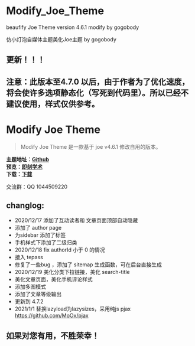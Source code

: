 # Modify_Joe_Theme
beaufify Joe Theme version 4.6.1 modify by gogobody 

仿小灯泡自媒体主题美化Joe主题 by gogobody

## 更新！！！
## 注意：此版本至4.7.0 以后，由于作者为了优化速度，将会使许多选项静态化（写死到代码里）。所以已经不建议使用，样式仅供参考。


# Modify Joe Theme
> Modify Joe Theme 是一款基于 joe v4.6.1 修改自用的版本。

**主题地址：[Github][2]**  
**预览：[即刻学术][3]**  
**下载：[下载][4]**

交流群：QQ 1044509220

## changlog:

- 2020/12/17 添加了互动读者和 文章页面顶部自动隐藏
- 添加了 author page
- 为sidebar 添加了标签
- 手机样式下添加了二级归类
- 2020/12/18 fix authorId 小于 0 的情况
- 接入 tepass
- 修复了一些bug ，添加了 sitemap 生成函数，可在后台直接生成
- 2020/12/19 美化分类下拉链接，美化 search-title
- 美化文章页面，美化手机评论样式
- 添加多图模式
- 添加了文章等级输出
- 更新到 4.7.2
- 2021/1/1 替换lazyload为lazysizes，采用纯js pjax https://github.com/MoOx/pjax


## 如果对您有用，不胜荣幸！

[2]: https://github.com/gogobody/Modify_Joe_Theme
[3]: https://geekscholar.net/
[4]: https://github.com/gogobody/Modify_Joe_Theme/archive/main.zip